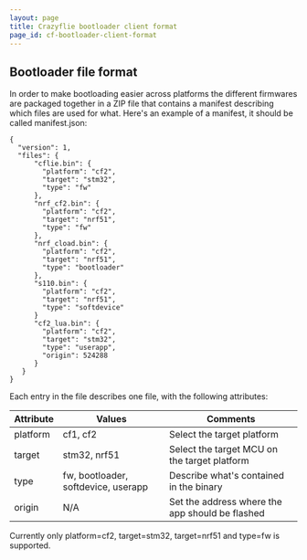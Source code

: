 ```yaml
---
layout: page
title: Crazyflie bootloader client format
page_id: cf-bootloader-client-format
---
```


## Bootloader file format

In order to make bootloading easier across platforms the different firmwares are packaged together in a ZIP file that contains a manifest describing which files are used for what. Here's an example of a manifest, it should be called manifest.json:
```
{
  "version": 1,
  "files": {
      "cflie.bin": {
        "platform": "cf2",
        "target": "stm32",
        "type": "fw"
      },
      "nrf_cf2.bin": {
        "platform": "cf2",
        "target": "nrf51",
        "type": "fw"
      },
      "nrf_cload.bin": {
        "platform": "cf2",
        "target": "nrf51",
        "type": "bootloader"
      },
      "s110.bin": {
        "platform": "cf2",
        "target": "nrf51",
        "type": "softdevice"
      }
      "cf2_lua.bin": {
        "platform": "cf2",
        "target": "stm32",
        "type": "userapp",
        "origin": 524288
      }
   }
}
```

Each entry in the file describes one file, with the following attributes:

| Attribute | Values | Comments |
| --------  | ------ | -------- |
| platform      | cf1, cf2   | Select the target platform |
| target        | stm32, nrf51 | Select the target MCU on the target platform |
| type          | fw, bootloader, softdevice, userapp | Describe what's contained in the binary |
| origin        | N/A | Set the address where the app should be flashed |

Currently only platform=cf2, target=stm32, target=nrf51 and type=fw is supported.